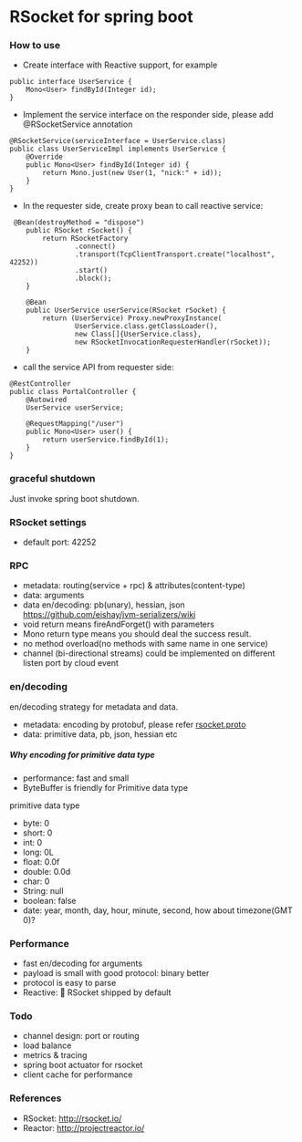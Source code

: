 RSocket for spring boot
=======================

### How to use

* Create interface with Reactive support, for example

```
public interface UserService {
    Mono<User> findById(Integer id);
}
```

* Implement the service interface on the responder side, please add @RSocketService annotation
```
@RSocketService(serviceInterface = UserService.class)
public class UserServiceImpl implements UserService {
    @Override
    public Mono<User> findById(Integer id) {
        return Mono.just(new User(1, "nick:" + id));
    }
}
```
* In the requester side, create proxy bean to call reactive service:
```
 @Bean(destroyMethod = "dispose")
    public RSocket rSocket() {
        return RSocketFactory
                .connect()
                .transport(TcpClientTransport.create("localhost", 42252))
                .start()
                .block();
    }

    @Bean
    public UserService userService(RSocket rSocket) {
        return (UserService) Proxy.newProxyInstance(
                UserService.class.getClassLoader(),
                new Class[]{UserService.class},
                new RSocketInvocationRequesterHandler(rSocket));
    }
```

* call the service API from requester side:
```
@RestController
public class PortalController {
    @Autowired
    UserService userService;

    @RequestMapping("/user")
    public Mono<User> user() {
        return userService.findById(1);
    }
}
```

### graceful shutdown
Just invoke spring boot shutdown.

### RSocket settings

* default port: 42252

### RPC

* metadata: routing(service + rpc) & attributes(content-type)
* data: arguments
* data en/decoding: pb(unary), hessian, json https://github.com/eishay/jvm-serializers/wiki
* void return means fireAndForget() with parameters
* Mono<Void> return type means you should deal the success result.
* no method overload(no methods with same name in one service)
* channel (bi-directional streams) could be implemented on different listen port by cloud event

### en/decoding

en/decoding strategy for metadata and data.

* metadata: encoding by protobuf, please refer [rsocket.proto](rsocket-spring-boot-starter/src/main/proto/rsocket.proto)
* data: primitive data, pb, json, hessian etc

##### Why encoding for primitive data type

* performance: fast and small
* ByteBuffer is friendly for Primitive data type

primitive data type

* byte: 0
* short: 0
* int: 0
* long: 0L
* float: 0.0f
* double: 0.0d
* char: 0
* String: null
* boolean: false
* date: year, month, day, hour, minute, second, how about timezone(GMT 0)?

### Performance

* fast en/decoding for arguments
* payload is small with good protocol: binary better
* protocol is easy to parse
* Reactive: :beer:  RSocket shipped by default

### Todo

* channel design: port or routing
* load balance
* metrics & tracing
* spring boot actuator for rsocket
* client cache for performance

### References

* RSocket: http://rsocket.io/
* Reactor: http://projectreactor.io/

